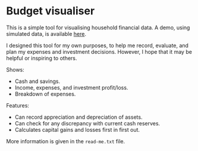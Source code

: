 # Budget visualiser

This is a simple tool for visualising household financial data.
A demo, using simulated data, is available [here](https://tzhg.github.io/cash-flower).

I designed this tool for my own purposes,
to help me record, evaluate, and plan my expenses and investment decisions.
However, I hope that it may be helpful or inspiring to others.

Shows:
- Cash and savings.
- Income, expenses, and investment profit/loss.
- Breakdown of expenses.

Features:
- Can record appreciation and depreciation of assets.
- Can check for any discrepancy with current cash reserves.
- Calculates capital gains and losses first in first out.

More information is given in the `read-me.txt` file.
